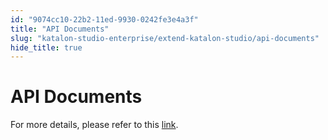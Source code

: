 ```yaml
---
id: "9074cc10-22b2-11ed-9930-0242fe3e4a3f"
title: "API Documents"
slug: "katalon-studio-enterprise/extend-katalon-studio/api-documents"
hide_title: true
---
```


# <a id="id" class="anchor_top_offset"/><a id="ariaid-title1" class="anchor_top_offset"/>API Documents

<p xmlns="http://www.w3.org/1999/xhtml" className="p">For more details, please refer to this <a className="xref j-external-link" href="https://docs.katalon.com/javadoc/index.html" target="_blank">link</a>.</p> 
